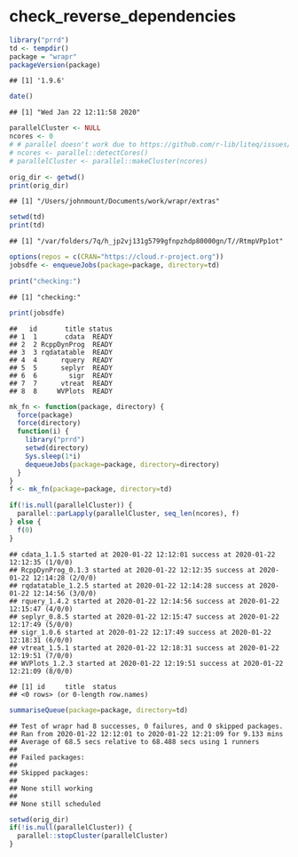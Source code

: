 check\_reverse\_dependencies
================

``` r
library("prrd")
td <- tempdir()
package = "wrapr"
packageVersion(package)
```

    ## [1] '1.9.6'

``` r
date()
```

    ## [1] "Wed Jan 22 12:11:58 2020"

``` r
parallelCluster <- NULL
ncores <- 0
# # parallel doesn't work due to https://github.com/r-lib/liteq/issues/22
# ncores <- parallel::detectCores()
# parallelCluster <- parallel::makeCluster(ncores)

orig_dir <- getwd()
print(orig_dir)
```

    ## [1] "/Users/johnmount/Documents/work/wrapr/extras"

``` r
setwd(td)
print(td)
```

    ## [1] "/var/folders/7q/h_jp2vj131g5799gfnpzhdp80000gn/T//RtmpVPp1ot"

``` r
options(repos = c(CRAN="https://cloud.r-project.org"))
jobsdfe <- enqueueJobs(package=package, directory=td)

print("checking:")
```

    ## [1] "checking:"

``` r
print(jobsdfe)
```

    ##   id       title status
    ## 1  1       cdata  READY
    ## 2  2 RcppDynProg  READY
    ## 3  3 rqdatatable  READY
    ## 4  4      rquery  READY
    ## 5  5      seplyr  READY
    ## 6  6        sigr  READY
    ## 7  7      vtreat  READY
    ## 8  8     WVPlots  READY

``` r
mk_fn <- function(package, directory) {
  force(package)
  force(directory)
  function(i) {
    library("prrd")
    setwd(directory)
    Sys.sleep(1*i)
    dequeueJobs(package=package, directory=directory)
  }
}
f <- mk_fn(package=package, directory=td)

if(!is.null(parallelCluster)) {
  parallel::parLapply(parallelCluster, seq_len(ncores), f)
} else {
  f(0)
}
```

    ## cdata_1.1.5 started at 2020-01-22 12:12:01 success at 2020-01-22 12:12:35 (1/0/0) 
    ## RcppDynProg_0.1.3 started at 2020-01-22 12:12:35 success at 2020-01-22 12:14:28 (2/0/0) 
    ## rqdatatable_1.2.5 started at 2020-01-22 12:14:28 success at 2020-01-22 12:14:56 (3/0/0) 
    ## rquery_1.4.2 started at 2020-01-22 12:14:56 success at 2020-01-22 12:15:47 (4/0/0) 
    ## seplyr_0.8.5 started at 2020-01-22 12:15:47 success at 2020-01-22 12:17:49 (5/0/0) 
    ## sigr_1.0.6 started at 2020-01-22 12:17:49 success at 2020-01-22 12:18:31 (6/0/0) 
    ## vtreat_1.5.1 started at 2020-01-22 12:18:31 success at 2020-01-22 12:19:51 (7/0/0) 
    ## WVPlots_1.2.3 started at 2020-01-22 12:19:51 success at 2020-01-22 12:21:09 (8/0/0)

    ## [1] id     title  status
    ## <0 rows> (or 0-length row.names)

``` r
summariseQueue(package=package, directory=td)
```

    ## Test of wrapr had 8 successes, 0 failures, and 0 skipped packages. 
    ## Ran from 2020-01-22 12:12:01 to 2020-01-22 12:21:09 for 9.133 mins 
    ## Average of 68.5 secs relative to 68.488 secs using 1 runners
    ## 
    ## Failed packages:   
    ## 
    ## Skipped packages:   
    ## 
    ## None still working
    ## 
    ## None still scheduled

``` r
setwd(orig_dir)
if(!is.null(parallelCluster)) {
  parallel::stopCluster(parallelCluster)
}
```
